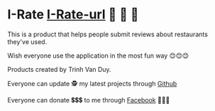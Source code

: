 # I-Rate [I-Rate-url] 📘 📘 📘
This is a product that helps people submit reviews about restaurants they've used.

Wish everyone use the application in the most fun way 😊😊😊

Products created by Trinh Van Duy.

Everyone can update 🕵️ my latest projects through [Github]

Everyone can donate 💲💲💲 to me through [Facebook] 🤑🤑🤑

[I-Rate-url]: https://github.com/Duytv081298/I-Rate_SQLite
[Facebook]: https://www.facebook.com/Duytv98/
[Github]: https://github.com/Duytv081298
